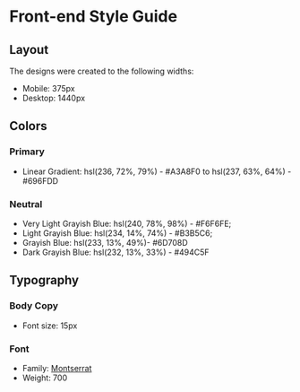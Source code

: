 # Front-end Style Guide

## Layout

The designs were created to the following widths:

- Mobile: 375px
- Desktop: 1440px

## Colors

### Primary

- Linear Gradient: hsl(236, 72%, 79%) - #A3A8F0 to hsl(237, 63%, 64%) - #696FDD

### Neutral

- Very Light Grayish Blue: hsl(240, 78%, 98%) - #F6F6FE;
- Light Grayish Blue: hsl(234, 14%, 74%) - #B3B5C6;
- Grayish Blue: hsl(233, 13%, 49%)- #6D708D
- Dark Grayish Blue: hsl(232, 13%, 33%) - #494C5F

## Typography

### Body Copy

- Font size: 15px

### Font

- Family: [Montserrat](https://fonts.google.com/specimen/Montserrat)
- Weight: 700
